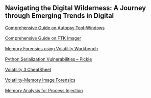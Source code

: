 ## Navigating the Digital Wilderness: A Journey through Emerging Trends in Digital

[Comprehensive Guide on Autopsy Tool-Windows](https://www.hackingarticles.in/comprehensive-guide-on-autopsy-tool-windows/)
<br></br>
[Comprehensive Guide on FTK Imager](https://www.hackingarticles.in/comprehensive-guide-on-ftk-imager/)
<br></br>
[Memory Forensics using Volatility Workbench](https://www.hackingarticles.in/memory-forensics-using-volatility-workbench/)
<br></br>
[Python Serialization Vulnerabilities – Pickle](https://www.hackingarticles.in/python-serialization-vulnerabilities-pickle/)
<br></br>
[Volatility 3 CheatSheet](https://blog.onfvp.com/post/volatility-cheatsheet/)
<br></br>
[Volatility-Memory Image Forensics](https://systemweakness.com/volatility-memory-image-forensics-74ecfea17c2f)
<br></br>
[Memory Analysis for Process Injection](https://systemweakness.com/memory-analysis-for-process-injection-4f3284bff3fb)
<br></br>
[]()
<br></br>
[]()
<br></br>
[]()
<br></br>
[]()
<br></br>
[]()
<br></br>
[]()
<br></br>
